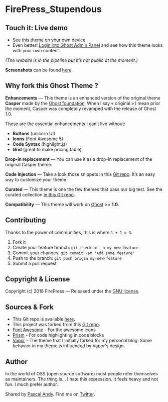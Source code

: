 # FirePress_Stupendous

## Touch it: Live demo

- [See this theme](#) on your own device.
- Even better! [Login into Ghost Admin Panel](#) and see how this theme looks with your own content. 

*(The website is in the pipeline but it’s not public at the moment.)*

**Screenshots** can be found [here](#).

## Why fork this Ghost Theme ?

**Enhancements** — This theme is an enhanced version of the original theme **Casper** made by the [Ghost foundation](https://ghost.org/). When I say « original » I mean prior the moment, Casper was completely revamped with the release of Ghost 1.0. 

These are the essential enhancements I can’t live without:

- **Buttons** (unicorn UI)
- **Icons** (Font Awesome 5)
- **Code Syntax** (highlight.js) 
- **Grid** (great to make pricing table)

**Drop-in replacement** — You can use it as a drop-in replacement of the original Casper theme.

**Code Injection** — Take a look those snippets in this [Git repo](https://github.com/firepress-org/Code-Injection-Ghost). It’s an easy way to customize your theme.

**Curated** — This theme is one the few themes that pass our big test. See the curated collection [in this Git repo](https://github.com/firepress-org/Ghost-Theme-Curated-Collection/tree/master/01_go).

**Compatibility** — This theme will work on [Ghost](https://ghost.org/) >= **1.0**.


## Contributing

Thanks to the power of communities, this is where `1 + 1 = 3`.

1. Fork it
2. Create your feature branch: `git checkout -b my-new-feature`
3. Commit your changes: `git commit -am 'Add some feature'`
4. Push to the branch: `git push origin my-new-feature`
5. Submit a pull request


## Copyright & License

Copyright (c) 2018 FirePress — Released under the [GNU license](https://github.com/pascalandy/GNU-GENERAL-PUBLIC-LICENSE).


## Sources & Fork

- This Git repo is available [here](https://github.com/firepress-org/FirePress_Stupendous).
- This project was forked from this [Git repo](https://github.com/dcefram/Stupendous).
- [Font Awesome](http://fontawesome.io/) - For the awesome icons
- [Prism](http://prismjs.com/) - For code highlighting in code blocks
- [Vapor](https://github.com/sethlilly/Vapor) - The theme that I initially forked for my personal blog. Some behavior in my theme is influenced by Vapor's design.


## Author

In the world of OSS (open source software) most people refer themselves as maintainers. The thing is… I hate this expression. It feels heavy and not fun. I much prefer author.

Shared by [Pascal Andy](https://pascalandy.com/blog/now/). Find me on [Twitter](https://twitter.com/askpascalandy).